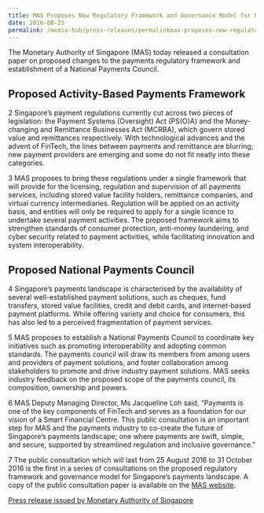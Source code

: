 ```yaml
---
title: MAS Proposes New Regulatory Framework and Governance Model for Payments
date: 2016-08-25
permalink: /media-hub/press-releases/permalinkmas-proposes-new-regulatory-framework-and-governance-model-for-payments
---
```

The Monetary Authority of Singapore (MAS) today released a consultation paper on proposed changes to the payments regulatory framework and establishment of a National Payments Council.

## Proposed Activity-Based Payments Framework  
2 Singapore’s payment regulations currently cut across two pieces of legislation: the Payment Systems (Oversight) Act (PS(O)A) and the Money-changing and Remittance Businesses Act (MCRBA), which govern stored value and remittances respectively. With technological advances and the advent of FinTech, the lines between payments and remittance are blurring; new payment providers are emerging and some do not fit neatly into these categories.  
  
3 MAS proposes to bring these regulations under a single framework that will provide for the licensing, regulation and supervision of all payments services, including stored value facility holders, remittance companies, and virtual currency intermediaries. Regulation will be applied on an activity basis, and entities will only be required to apply for a single licence to undertake several payment activities. The proposed framework aims to strengthen standards of consumer protection, anti-money laundering, and cyber security related to payment activities, while facilitating innovation and system interoperability.

## Proposed National Payments Council  
4 Singapore’s payments landscape is characterised by the availability of several well-established payment solutions, such as cheques, fund transfers, stored value facilities, credit and debit cards, and internet-based payment platforms. While offering variety and choice for consumers, this has also led to a perceived fragmentation of payment services.

5 MAS proposes to establish a National Payments Council to coordinate key initiatives such as promoting interoperability and adopting common standards. The payments council will draw its members from among users and providers of payment solutions, and foster collaboration among stakeholders to promote and drive industry payment solutions. MAS seeks industry feedback on the proposed scope of the payments council, its composition, ownership and powers.

6 MAS Deputy Managing Director, Ms Jacqueline Loh said, “Payments is one of the key components of FinTech and serves as a foundation for our vision of a Smart Financial Centre. This public consultation is an important step for MAS and the payments industry to co-create the future of Singapore’s payments landscape; one where payments are swift, simple, and secure, supported by streamlined regulation and inclusive governance.”

7 The public consultation which will last from 25 August 2016 to 31 October 2016 is the first in a series of consultations on the proposed regulatory framework and governance model for Singapore’s payments landscape. A copy of the public consultation paper is available on the [MAS website](https://www.mas.gov.sg/publications/consultations/2016/proposed-activity-based-payments-framework-and-establishment-of-a-national-payments-council---first-consultation).

[Press release issued by Monetary Authority of Singapore](https://www.mas.gov.sg/news/media-releases/2016/mas-proposes-new-regulatory-framework-and-governance-model-for-payments)
